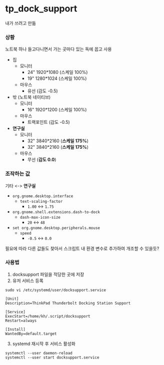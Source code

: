 # tp_dock_support

내가 쓰려고 만듦

### 상황

노트북 하나 들고다니면서 가는 곳마다 있는 독에 꼽고 사용

- 집
  - 모니터
    - 24" 1920*1080 (스케일 100%)
    - 19" 1280*1024 (스케일 100%)
  - 마우스
    - 유선 (감도 -0.5)
- 밖 (노트북 네이티브)
  - 모니터
    - 16" 1920*1200 (스케일 100%)
  - 마우스
    - 트랙포인트 (감도 -0.5)
- **연구실**
  - 모니터
    - 32" 3840*2160 (**스케일 175%**)
    - 32" 3840*2160 (**스케일 175%**)
  - 마우스
    - 무선 (**감도 0.0**)


### 조작하는 값
기타 <-> **연구실** 

- `org.gnome.desktop.interface`
  - `text-scaling-factor`
    - `1.00` <-> `1.75`
- `org.gnome.shell.extensions.dash-to-dock`
  - `dash-max-icon-size`
    - `20` <-> `48`
- `set org.gnome.desktop.peripherals.mouse`
  - `speed`
    - `-0.5` <-> `0.0`

필요에 따라 다른 값들도 찾아서 스크립트 내 환경 변수로 추가하여 개조할 수 있을듯?  

### 사용법
1. docksupport 파일을 적당한 곳에 저장
2. 유저 서비스 등록

```commandline
sudo vi /etc/systemd/user/docksupport.service
```

```text : docksupport.service
[Unit]
Description=ThinkPad Thunderbolt Docking Station Support

[Service]
ExecStart=/home/kh/.script/docksupport
Restart=always

[Install]
WantedBy=default.target

```
3. systemd 재시작 후 서비스 활성화
```commandline
systemctl --user daemon-reload
systemctl --user start docksupport.service
```